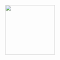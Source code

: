 <div display="inline-block">
  <a href="https://github.com/gustta03">
  <img height="160em" src="https://github-readme-stats.vercel.app/api/top-langs/?username=gustta03&layout=compact&langs_count=7&theme=dracula"/>
</div>
